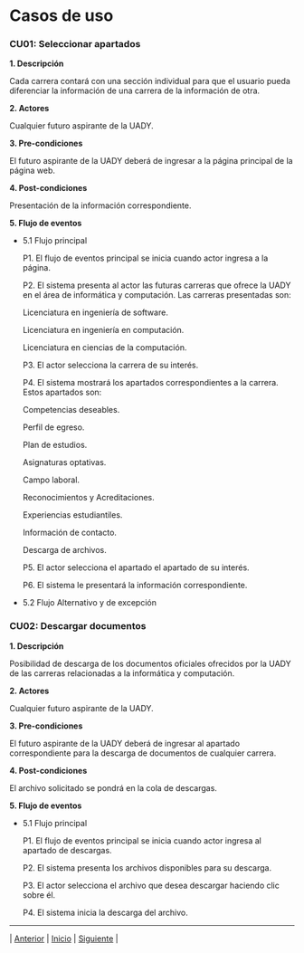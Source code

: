 # Casos de uso

### CU01: Seleccionar apartados
 **1. Descripción**

Cada carrera contará con una sección individual para que el usuario pueda diferenciar la información de una carrera de la información de otra.

**2. Actores**

Cualquier futuro aspirante de la UADY.

**3. Pre-condiciones**

El futuro aspirante de la UADY deberá de ingresar a la página principal de la página web.

**4. Post-condiciones**

Presentación de la información correspondiente.

**5. Flujo de eventos**

- 5.1	Flujo principal

  P1. El flujo de eventos principal se inicia cuando actor ingresa a la página.

  P2. El sistema presenta al actor las futuras carreras que ofrece la UADY en el área de informática y computación. Las carreras presentadas son:

  Licenciatura en ingeniería de software.

  Licenciatura en ingeniería en computación.

  Licenciatura en ciencias de la computación.

  P3. El actor selecciona la carrera de su interés.

  P4. El sistema mostrará los apartados correspondientes a la carrera. Estos apartados son:

  Competencias deseables.

  Perfil de egreso.

  Plan de estudios.

  Asignaturas optativas.

  Campo laboral.

  Reconocimientos y Acreditaciones.

  Experiencias estudiantiles.

  Información de contacto.

  Descarga de archivos.

  P5. El actor selecciona el apartado el apartado de su interés.

  P6. El sistema le presentará la información correspondiente.
  
- 5.2	Flujo Alternativo y de excepción

### CU02: Descargar documentos

**1.	Descripción**

Posibilidad de descarga de los documentos oficiales ofrecidos por la UADY de las carreras relacionadas a la informática y computación.

**2.	Actores**

Cualquier futuro aspirante de la UADY.

**3.	Pre-condiciones**

El futuro aspirante de la UADY deberá de ingresar al apartado correspondiente para la descarga de documentos de cualquier carrera.

**4.	Post-condiciones**

El archivo solicitado se pondrá en la cola de descargas.

__5.	Flujo de eventos__

- 5.1	Flujo principal

  P1. El flujo de eventos principal se inicia cuando actor ingresa al apartado de descargas.

  P2. El sistema presenta los archivos disponibles para su descarga.

  P3. El actor selecciona el archivo que desea descargar haciendo clic sobre él.

  P4. El sistema inicia la descarga del archivo.























***
| [Anterior](https://github.com/Geovanna-med/Enterate/blob/main/Documentos/Requerimientos.md "Anterior") 
| [Inicio](https://github.com/Geovanna-med/Enterate "Inicio") 
| [Siguiente](https://github.com/Geovanna-med/Enterate/blob/main/Documentos/Plan%20del%20proyecto.md "Siguiente") |
